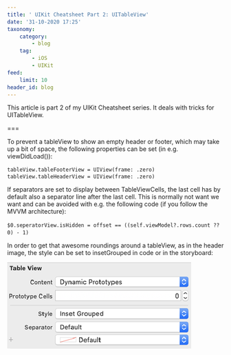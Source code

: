 ```yaml
---
title: ' UIKit Cheatsheet Part 2: UITableView'
date: '31-10-2020 17:25'
taxonomy:
    category:
        - blog
    tag:
        - iOS
        - UIKit
feed:
    limit: 10
header_id: blog
---
```


This article is part 2 of my  UIKit Cheatsheet series. It deals with tricks for UITableView.

===

To prevent a tableView to show an empty header or footer, which may take up a bit of space, the following properties can be set (in e.g. viewDidLoad()):

```
tableView.tableFooterView = UIView(frame: .zero)
tableView.tableHeaderView = UIView(frame: .zero)
```

If separators are set to display between TableViewCells, the last cell has by default also a separator line after the last cell.
This is normally not want we want and can be avoided with e.g. the following code (if you follow the MVVM architecture):

`$0.seperatorView.isHidden = offset == ((self.viewModel?.rows.count ?? 0) - 1)`

In order to get that awesome roundings around a tableView, as in the header image, the style can be set to insetGrouped in code or in the storyboard:

![TableView inset grouped](tableview_grouped.png)